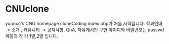 # CNUclone
yooncc's CNU homepage cloneCoding
index.php가 처음 시작입니다.
학과안내 -> 소개 , 커뮤니티 -> 공지사항, QnA, 자유게시판 구현
아이디와 비밀번호는 passwd 파일의 각 각 1열,2열 입니다.
